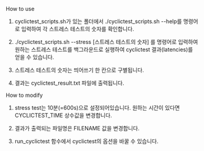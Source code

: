 
How to use
  
1. cyclictest_scripts.sh가 있는 폴더에서 ./cyclictest_scripts.sh --help를 명령어로 입력하여 각 스트레스 테스트의 숫자를 확인합니다.

2. ./cyclictest_scripts.sh --stress [스트레스 테스트의 숫자] 를 명령어로 입력하여 원하는 스트레스 테스트를 백그라운드로 실행하여 cyclictest 결과(latencies)를 얻을 수 있습니다.

3. 스트레스 테스트의 숫자는 띄어쓰기 한 칸으로 구별됩니다.

4. 결과는 cyclictest_result.txt 파일에 출력됩니다.

How to modify

1. stress test는 10분(=600s)으로 설정되어있습니다. 원하는 시간이 있다면 CYCLICTEST_TIME 상수값을 변경합니다.

2. 결과가 출력되는 파일명은 FILENAME 값을 변경합니다.

3. run_cyclictest 함수에서 cyclictest의 옵션을 바꿀 수 있습니다.
